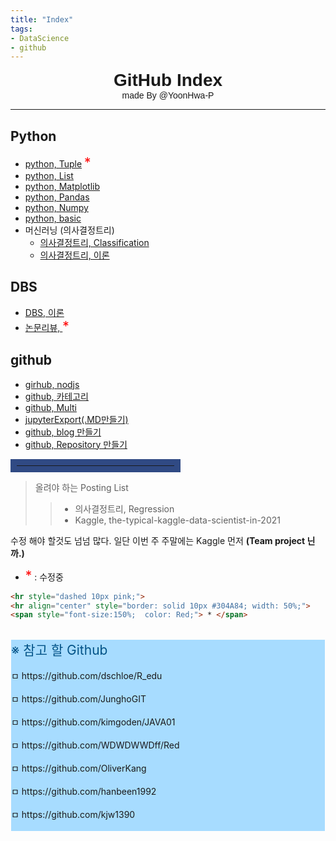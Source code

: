 ```yaml
---
title: "Index"
tags: 
- DataScience
- github
---
```


<center style="font-size:200%; font-family:Hiragino Kaku Gothic Pro, sans-serif">
<b>GitHub Index</b></center>

<center style="font-size:100%; font-family:Hiragino Kaku Gothic Pro, sans-serif"> 
made By @YoonHwa-P</center>




<span style="font-size:150%;  color: Red;"></span>
<hr style="dashed; 10px; pink;">

## Python
 * [python, Tuple](https://yoonhwa-p.github.io/2021/11/05/Python_tuple/) <span style="font-size:150%;  color: Red;">*</span>
 * [python, List](https://yoonhwa-p.github.io/2021/11/05/Python_List/)
 * [python, Matplotlib](https://yoonhwa-p.github.io/2021/11/03/Visualiztion__python/)
 * [python, Pandas](https://yoonhwa-p.github.io/2021/11/02/Pandas/)
 * [python, Numpy](https://yoonhwa-p.github.io/2021/11/01/Numpy/)
 * [python, basic](https://yoonhwa-p.github.io/2021/11/02/ch2_python_basic/)
 * 머신러닝 (의사결정트리)
   * [의사결정트리, Classification](https://yoonhwa-p.github.io/2021/11/04/DecisionTreeClassifier/)
   * [의사결정트리, 이론](https://yoonhwa-p.github.io/2021/11/04/machineLearning_basic/)
## DBS
 * [DBS, 이론](https://yoonhwa-p.github.io/2021/11/04/BDS/)
 * [논문리뷰, ](https://yoonhwa-p.github.io/2021/11/03/bearSoup_Review/) <span style="font-size:150%;  color: Red;">*</span>
## github
 * [girhub, nodjs](https://yoonhwa-p.github.io/2021/11/04/nodjs/)
 * [github, 카테고리](https://yoonhwa-p.github.io/2021/11/04/categories/)
 * [github, Multi](https://yoonhwa-p.github.io/2021/11/02/gitHub_multi/)
 * [jupyterExport(.MD만들기)](https://yoonhwa-p.github.io/2021/11/01/GC_Upload_GH/)
 * [github, blog 만들기](https://yoonhwa-p.github.io/2021/10/29/Make_gitHub/)
 * [github, Repository 만들기](https://yoonhwa-p.github.io/2021/10/28/make_NewRepository/)
 

<hr align="center" style="border: solid 10px #304A84; width: 50%;">

> 올려야 하는 Posting List   <br>
>> - 의사결정트리, Regression <br>
>> - Kaggle, the-typical-kaggle-data-scientist-in-2021

수정 해야 할것도 넘넘 많다. 
일단 이번 주 주말에는 Kaggle 먼저 **(Team project 닌까.)**





* <span style="font-size:150%;  color: Red;">*</span> : 수정중


```html
<hr style="dashed 10px pink;">
<hr align="center" style="border: solid 10px #304A84; width: 50%;">
<span style="font-size:150%;  color: Red;"> * </span> 
```


<br>
<div style = "margin: 1px ; background-color: #A7DCFF">
<span style="font-size:150%;  color: #045488;"> ※ 참고 할 Github</span> <br><br>
ㅁ https://github.com/dschloe/R_edu <br><br>
ㅁ https://github.com/JunghoGIT  <br><br>
ㅁ https://github.com/kimgoden/JAVA01  <br><br>
ㅁ https://github.com/WDWDWWDff/Red  <br><br>
ㅁ https://github.com/OliverKang  <br><br>
ㅁ https://github.com/hanbeen1992  <br><br>
ㅁ https://github.com/kjw1390 <br><br>  </div> 